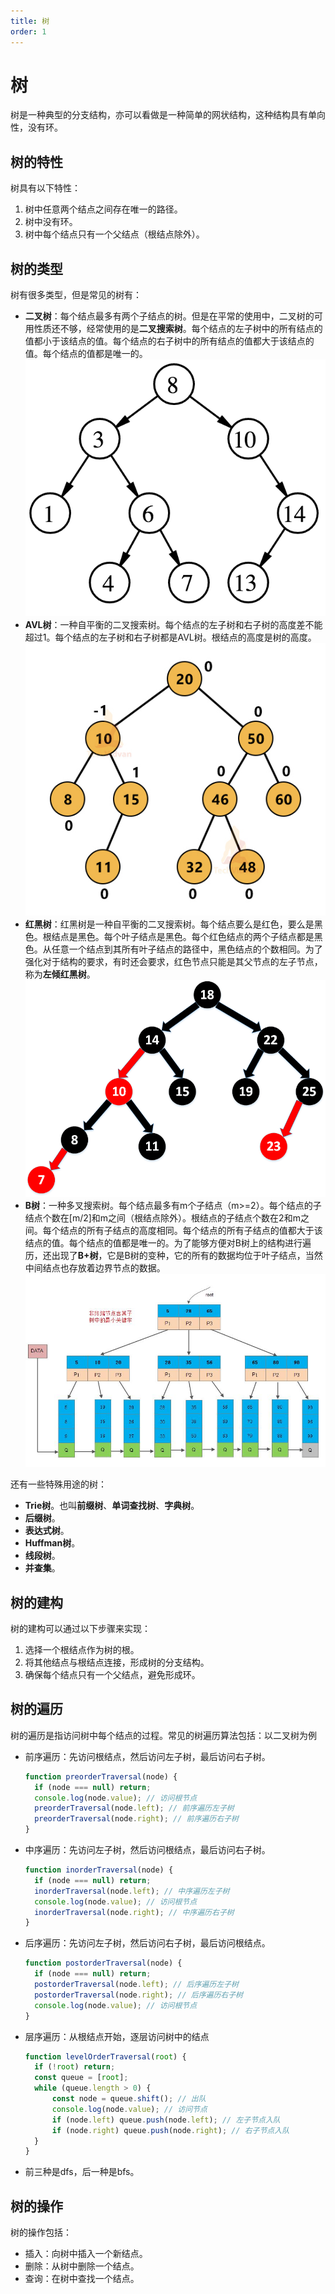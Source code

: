 ```yaml
---
title: 树
order: 1
---
```



# 树
树是一种典型的分支结构，亦可以看做是一种简单的网状结构，这种结构具有单向性，没有环。

## 树的特性
树具有以下特性：
1. 树中任意两个结点之间存在唯一的路径。
2. 树中没有环。
3. 树中每个结点只有一个父结点（根结点除外）。

## 树的类型
树有很多类型，但是常见的树有：
+ **二叉树**：每个结点最多有两个子结点的树。但是在平常的使用中，二叉树的可用性质还不够，经常使用的是**二叉搜索树**。每个结点的左子树中的所有结点的值都小于该结点的值。每个结点的右子树中的所有结点的值都大于该结点的值。每个结点的值都是唯一的。
  ![binary-tree](binary-tree.png)
+ **AVL树**：一种自平衡的二叉搜索树。每个结点的左子树和右子树的高度差不能超过1。每个结点的左子树和右子树都是AVL树。根结点的高度是树的高度。
  ![avl-tree](avl-tree.png)
+ **红黑树**：红黑树是一种自平衡的二叉搜索树。每个结点要么是红色，要么是黑色。根结点是黑色。每个叶子结点是黑色。每个红色结点的两个子结点都是黑色。从任意一个结点到其所有叶子结点的路径中，黑色结点的个数相同。为了强化对于结构的要求，有时还会要求，红色节点只能是其父节点的左子节点，称为**左倾红黑树**。
  ![rbtree](rbtree.png)
+ **B树**：一种多叉搜索树。每个结点最多有m个子结点（m>=2）。每个结点的子结点个数在[m/2]和m之间（根结点除外）。根结点的子结点个数在2和m之间。每个结点的所有子结点的高度相同。每个结点的所有子结点的值都大于该结点的值。每个结点的值都是唯一的。为了能够方便对B树上的结构进行遍历，还出现了**B+树**，它是B树的变种，它的所有的数据均位于叶子结点，当然中间结点也存放着边界节点的数据。
  ![b+ tree](b+.png)

还有一些特殊用途的树：
+ **Trie树**。也叫**前缀树**、**单词查找树**、**字典树**。
+ **后缀树**。
+ **表达式树**。
+ **Huffman树**。
+ **线段树**。
+ **并查集**。

## 树的建构
树的建构可以通过以下步骤来实现：
1. 选择一个根结点作为树的根。
2. 将其他结点与根结点连接，形成树的分支结构。
3. 确保每个结点只有一个父结点，避免形成环。

## 树的遍历
树的遍历是指访问树中每个结点的过程。常见的树遍历算法包括：以二叉树为例
+ 前序遍历：先访问根结点，然后访问左子树，最后访问右子树。
  ```js
  function preorderTraversal(node) {
    if (node === null) return;
    console.log(node.value); // 访问根节点
    preorderTraversal(node.left); // 前序遍历左子树
    preorderTraversal(node.right); // 前序遍历右子树
  }
  ```
+ 中序遍历：先访问左子树，然后访问根结点，最后访问右子树。
  ```js
  function inorderTraversal(node) {
    if (node === null) return;
    inorderTraversal(node.left); // 中序遍历左子树
    console.log(node.value); // 访问根节点
    inorderTraversal(node.right); // 中序遍历右子树
  }
  ```
+ 后序遍历：先访问左子树，然后访问右子树，最后访问根结点。
  ```js
  function postorderTraversal(node) {
    if (node === null) return;
    postorderTraversal(node.left); // 后序遍历左子树
    postorderTraversal(node.right); // 后序遍历右子树
    console.log(node.value); // 访问根节点
  }
  ```
+ 层序遍历：从根结点开始，逐层访问树中的结点
  ```js
  function levelOrderTraversal(root) {
    if (!root) return;
    const queue = [root];
    while (queue.length > 0) {
        const node = queue.shift(); // 出队
        console.log(node.value); // 访问节点
        if (node.left) queue.push(node.left); // 左子节点入队
        if (node.right) queue.push(node.right); // 右子节点入队
    }
  }
  ```
- 前三种是dfs，后一种是bfs。

## 树的操作
树的操作包括：
+ 插入：向树中插入一个新结点。
+ 删除：从树中删除一个结点。
+ 查询：在树中查找一个结点。
